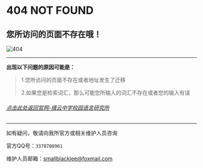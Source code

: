 # 404 NOT FOUND

## 您所访问的页面不存在哦！

![404](https://www.otterdaily.cn/db/pic/bqb1.jpg)

***

**出现以下问题的原因可能是：**

> 1.您所访问的页面不存在或者地址发生了迁移
>
> 2.如果您是检索词汇，那么可能您所输入的词汇不存在或者您的输入有误

###### [点击此处返回官网-缙云中学校园语言研究所](Index.html)

***

如有疑问，敬请向我所官方或相关维护人员咨询

官方QQ号：`3378708961` 

维护人员邮箱：smallblacklee@foxmail.com









